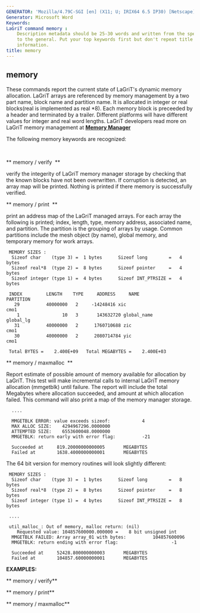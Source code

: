```yaml
---
GENERATOR: 'Mozilla/4.79C-SGI [en] (X11; U; IRIX64 6.5 IP30) [Netscape]'
Generator: Microsoft Word 
Keywords:  
LaGriT command memory : 
    Description metadata should be 25-30 words and written from the specific
    to the general. Put your top keywords first but don't repeat title
    information.
title: memory
---
```



memory
------

These commands report the current state of LaGriT's dynamic memory
allocation. LaGriT arrays are referenced by memory management by a two
part name, block name and partition name. It is allocated in integer or
real blocks(real is implemented as real
*8). Each memory block is
preceeded by a header and terminated by a trailer. Different platforms
will have different values for integer and real word lengths. LaGriT
developers read more on LaGriT memory management at **[Memory
Manager](../memmang.md)**


The following memory keywords are recognized:

  

 ** memory / verify  **

 verify the integerity of LaGriT memory manager storage by checking
 that the known blocks have not been overwritten. If corruption is
 detected, an array map will be printed. Nothing is printed if there
 memory is successfully verified.

 

 

 ** memory / print  **

 print an address map of the LaGriT managed arrays. For each array the
 following is printed; index, length, type, memory address, associated
 name, and partition. The partition is the grouping of arrays by usage.
 Common partitions include the mesh object (by name), global memory,
 and temporary memory for work arrays.

     MEMORY SIZES : 
      Sizeof char    (type 3) =  1 bytes      Sizeof long        =   4 bytes
      Sizeof real*8  (type 2) =  8 bytes      Sizeof pointer     =   4 bytes
      Sizeof integer (type 1) =  4 bytes      Sizeof INT_PTRSIZE =   4 bytes

     INDEX         LENGTH    TYPE     ADDRESS     NAME                           PARTITION
       29          40000000   2     -14248416 xic                              cmo1    
        1                10   3       143632720 global_name                      global_lg
       31          40000000   2      1760710688 zic                              cmo1    
       30          40000000   2      2080714784 yic                              cmo1   

     Total BYTES =    2.400E+09   Total MEGABYTES =    2.400E+03

 

 

 ** memory / maxmalloc  **

 Report estimate of possible amount of memory available for allocation
 by LaGriT. This test will make incremental calls to internal LaGriT
 memory allocation (mmgetblk) until failure. The report will include
 the total Megabytes where allocation succeeded, and amount at which
 allocation failed. This command will also print a map of the memory
 manager storage.

      .... 

      MMGETBLK ERROR: value exceeds sizeof:            4
      MAX ALLOC SIZE:    4294967296.0000000     
      ATTEMPTED SIZE:    6553600048.0000000     
      MMGETBLK: return early with error flag:          -21
       
      Succeeded at     819.20000000000005       MEGABYTES
      Failed at        1638.4000000000001       MEGABYTES

      

 

 The 64 bit version for memory routines will look slightly different:

     MEMORY SIZES : 
      Sizeof char    (type 3) =  1 bytes      Sizeof long        =   8 bytes
      Sizeof real*8  (type 2) =  8 bytes      Sizeof pointer     =   8 bytes
      Sizeof integer (type 1) =  4 bytes      Sizeof INT_PTRSIZE =   8 bytes

     ....

     util_malloc_: Out of memory, malloc return: (nil) 
        Requested value: 104857600000.000000 =    8 bit unsigned int 
      MMGETBLK FAILED: Array array_01 with bytes:          104857600096
      MMGETBLK: return ending with error flag:                    -1
       
      Succeeded at     52428.800000000003       MEGABYTES
      Failed at        104857.60000000001       MEGABYTES


**EXAMPLES:**

** memory / verify**

** memory / print**

** memory / maxmalloc**
